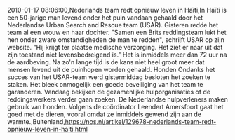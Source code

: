 2010-01-17 08:06:00,Nederlands team redt opnieuw leven in Haïti,In Haïti is een 50-jarige man levend onder het puin vandaan gehaald door het Nederlandse Urban Search and Rescue team (USAR). Gisteren redde het team al een vrouw en haar dochter. "Samen een Brits reddingsteam lukt het hen onder zware omstandigheden de man te redden", schrijft USAR op zijn website. "Hij krijgt ter plaatse medische verzorging. Het ziet er naar uit dat zijn toestand niet levensbedreigend is." Het is inmiddels meer dan 72 uur na de aardbeving. Na zo'n lange tijd is de kans niet heel groot meer dat mensen levend uit de puinhopen worden gehaald. Honden Ondanks het succes van het USAR-team werd gistermiddag besloten het zoeken te staken. Het bleek onmogelijk een goede beveiliging van het team te garanderen. Vandaag bekijken de gezamenlijke hulporganisaties of de reddingswerkers verder gaan zoeken. De Nederlandse hulpverleners maken gebruik van honden. Volgens de coördinator Leendert Amersfoort gaat het goed met de dieren, vooral omdat ze inmiddels gewend zijn aan de warmte.,Buitenland,https://nos.nl/artikel/129678-nederlands-team-redt-opnieuw-leven-in-haiti.html